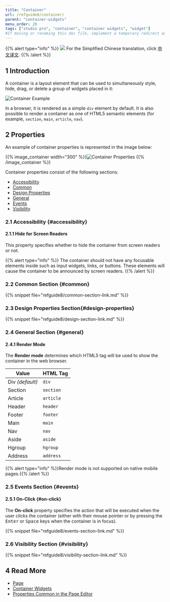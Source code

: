 ```yaml
---
title: "Container"
url: /refguide8/container/
parent: "container-widgets"
menu_order: 20
tags: ["studio pro", "container", "container widgets", "widget"]
#If moving or renaming this doc file, implement a temporary redirect and let the respective team know they should update the URL in the product. See Mapping to Products for more details.
---
```


{{% alert type="info" %}}
<img src="attachments/chinese-translation/china.png" style="display: inline-block; margin: 0" /> For the Simplified Chinese translation, click [中文译文](https://cdn.mendix.tencent-cloud.com/documentation/refguide8/container.pdf).
{{% /alert %}}

## 1 Introduction

A container is a layout element that can be used to simultaneously style, hide, drag, or delete a group of widgets placed in it:

![Container Example](/attachments/refguide8/modeling/pages/container-widgets/container/container.png)

In a browser, it is rendered as a simple `div` element by default. It is also possible to render a container as one of HTML5 semantic elements (for example, `section`, `main`, `article`, `nav`).

## 2 Properties

An example of container properties is represented in the image below:

{{% image_container width="300" %}}![Container Properties](/attachments/refguide8/modeling/pages/container-widgets/container/container-properties.png)
{{% /image_container %}}

Container properties consist of the following sections:

* [Accessibility](#accessibility)
* [Common](#common)
* [Design Properties](#design-properties)
* [General](#general)
* [Events](#events)
* [Visibility](#visibility)

### 2.1 Accessibility {#accessibility}

#### 2.1.1 Hide for Screen Readers 

This property specifies whether to hide the container from screen readers or not.

{{% alert type="info" %}} The container should not have any focusable elements inside such as input widgets, links, or buttons. These elements will cause the container to be announced by screen readers.
{{% /alert %}}

### 2.2 Common Section {#common}

{{% snippet file="refguide8/common-section-link.md" %}}

### 2.3 Design Properties Section{#design-properties}

{{% snippet file="refguide8/design-section-link.md" %}} 

### 2.4 General Section {#general}

#### 2.4.1 Render Mode

The **Render mode** determines which HTML5 tag will be used to show the container in the web browser. 

| Value     | HTML Tag    |
| --------- | ----------- |
| Div *(default)*      | `div`       |
| Section   | `section`   |
| Article   | `article`   |
| Header    | `header`    |
| Footer    | `footer`    |
| Main      | `main`      |
| Nav       | `nav`       |
| Aside     | `aside`     |
| Hgroup    | `hgroup`    |
| Address   | `address`   |

{{% alert type="info" %}}Render mode is not supported on native mobile pages.{{% /alert %}}

### 2.5 Events Section {#events}	

#### 2.5.1 On-Click {#on-click}	

The **On-click** property specifies the action that will be executed when the user clicks the container (either with their mouse pointer or by pressing the <kbd>Enter</kbd> or <kbd>Space</kbd> keys when the container is in focus).

{{% snippet file="refguide8/events-section-link.md" %}}

### 2.6 Visibility Section {#visibility}

{{% snippet file="refguide8/visibility-section-link.md" %}}

## 4 Read More

* [Page](/refguide8/page/)
* [Container Widgets](/refguide8/container-widgets/)
* [Properties Common in the Page Editor](/refguide8/common-widget-properties/)
